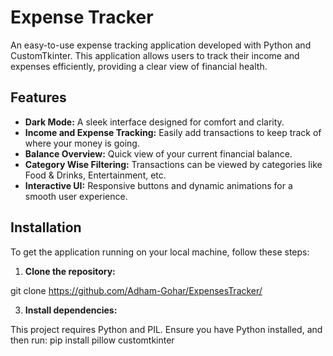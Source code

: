 # Expense Tracker

An easy-to-use expense tracking application developed with Python and CustomTkinter. This application allows users to track their income and expenses efficiently, providing a clear view of financial health.

## Features

- **Dark Mode:** A sleek interface designed for comfort and clarity.
- **Income and Expense Tracking:** Easily add transactions to keep track of where your money is going.
- **Balance Overview:** Quick view of your current financial balance.
- **Category Wise Filtering:** Transactions can be viewed by categories like Food & Drinks, Entertainment, etc.
- **Interactive UI:** Responsive buttons and dynamic animations for a smooth user experience.

## Installation

To get the application running on your local machine, follow these steps:

1. **Clone the repository:**

git clone https://github.com/Adham-Gohar/ExpensesTracker/


3. **Install dependencies:**

This project requires Python and PIL. Ensure you have Python installed, and then run:
pip install pillow customtkinter




